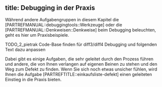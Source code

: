title: Debugging in der Praxis
---
Während andere Aufgabengruppen in diesem Kapitel die [PARTREFMANUAL::debuggingtools::Werkzeuge] 
oder die [PARTREFMANUAL::Denkweisen::Denkweise] beim Debugging beleuchten, geht es hier um 
Praxisbeispiele.

TODO_2_pietrak Code-Base finden für diff3/diff4 Debugging und folgenden Text dazu anpassen

Dabei gibt es einige Aufgaben, die sehr geleitet durch den Prozess führen und andere, die von 
Ihnen verlangen auf eigenen Beinen zu stehen und den Weg zum Defekt zu finden.
Wenn Sie sich noch etwas unsicher fühlen, wird Ihnen die Aufgabe 
[PARTREFTITLE::einkaufsliste-defekt] 
einen geleiteten Einstieg in die Praxis bieten.